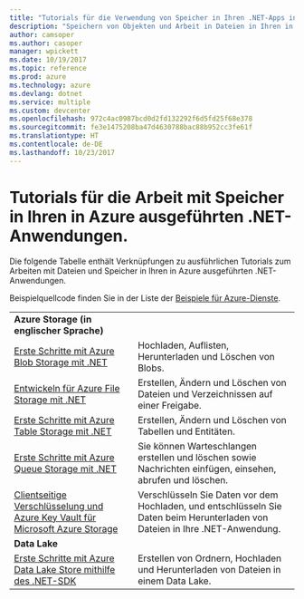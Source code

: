 ```yaml
---
title: "Tutorials für die Verwendung von Speicher in Ihren .NET-Apps in Azure"
description: "Speichern von Objekten und Arbeit in Dateien in Ihren in Azure ausgeführten .NET-Anwendungen"
author: camsoper
ms.author: casoper
manager: wpickett
ms.date: 10/19/2017
ms.topic: reference
ms.prod: azure
ms.technology: azure
ms.devlang: dotnet
ms.service: multiple
ms.custom: devcenter
ms.openlocfilehash: 972c4ac0987bcd0d2fd132292f6d5fd25f68e378
ms.sourcegitcommit: fe3e1475208ba47d4630788bac88b952cc3fe61f
ms.translationtype: HT
ms.contentlocale: de-DE
ms.lasthandoff: 10/23/2017
---
```

# <a name="tutorials-for-working-with-storage-in-your-net-apps-on-azure"></a>Tutorials für die Arbeit mit Speicher in Ihren in Azure ausgeführten .NET-Anwendungen.

Die folgende Tabelle enthält Verknüpfungen zu ausführlichen Tutorials zum Arbeiten mit Dateien und Speicher in Ihren in Azure ausgeführten .NET-Anwendungen.

Beispielquellcode finden Sie in der Liste der [Beispiele für Azure-Dienste](https://azure.microsoft.com/resources/samples/?platform=dotnet).

| | |
|---|---|
| **Azure Storage (in englischer Sprache)** ||
| [Erste Schritte mit Azure Blob Storage mit .NET][1] | Hochladen, Auflisten, Herunterladen und Löschen von Blobs. |
| [Entwickeln für Azure File Storage mit .NET][4] | Erstellen, Ändern und Löschen von Dateien und Verzeichnissen auf einer Freigabe. | 
| [Erste Schritte mit Azure Table Storage mit .NET][3] | Erstellen, Ändern und Löschen von Tabellen und Entitäten. |
| [Erste Schritte mit Azure Queue Storage mit .NET][2] | Sie können Warteschlangen erstellen und löschen sowie Nachrichten einfügen, einsehen, abrufen und löschen. |
| [Clientseitige Verschlüsselung und Azure Key Vault für Microsoft Azure Storage][5] | Verschlüsseln Sie Daten vor dem Hochladen, und entschlüsseln Sie Daten beim Herunterladen von Dateien in Ihre .NET-Anwendung. 
|**Data Lake**||
| [Erste Schritte mit Azure Data Lake Store mithilfe des .NET-SDK][6] | Erstellen von Ordnern, Hochladen und Herunterladen von Dateien in einem Data Lake. | 

[1]: /azure/storage/storage-dotnet-how-to-use-blobs
[2]: /azure/storage/storage-dotnet-how-to-use-queues
[3]: /azure/storage/storage-dotnet-how-to-use-tables
[4]: /azure/storage/storage-dotnet-how-to-use-files
[5]: /azure/storage/storage-client-side-encryption
[6]: /azure/data-lake-store/data-lake-store-get-started-net-sdk